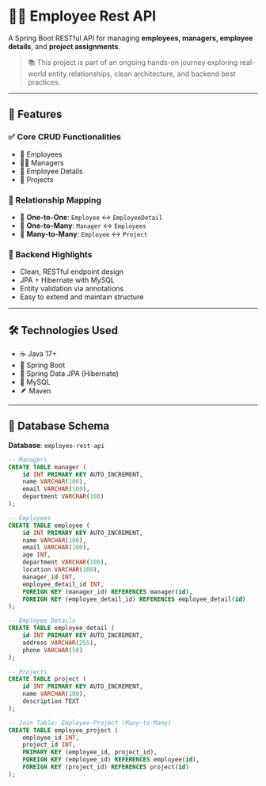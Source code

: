 # 🧑‍💼 Employee Rest API

A Spring Boot RESTful API for managing **employees, managers, employee details**, and **project assignments**.

> 📚 This project is part of an ongoing hands-on journey exploring real-world entity relationships, clean architecture, and backend best practices.

---

## 📌 Features

### ✅ Core CRUD Functionalities
- 🧑 Employees  
- 👨‍💼 Managers  
- 📄 Employee Details  
- 📁 Projects  

### 🔗 Relationship Mapping
- 🔁 **One-to-One**: `Employee` ↔ `EmployeeDetail`  
- 🔁 **One-to-Many**: `Manager` ↔ `Employees`  
- 🔁 **Many-to-Many**: `Employee` ↔ `Project`  

### 🧪 Backend Highlights
- Clean, RESTful endpoint design
- JPA + Hibernate with MySQL
- Entity validation via annotations
- Easy to extend and maintain structure

---

## 🛠 Technologies Used

- ☕ Java 17+
- 🍃 Spring Boot
- 🧰 Spring Data JPA (Hibernate)
- 🐬 MySQL
- 🪶 Maven

---

## 🧱 Database Schema

**Database**: `employee-rest-api`

```sql
-- Managers
CREATE TABLE manager (
    id INT PRIMARY KEY AUTO_INCREMENT,
    name VARCHAR(100),
    email VARCHAR(100),
    department VARCHAR(100)
);

-- Employees
CREATE TABLE employee (
    id INT PRIMARY KEY AUTO_INCREMENT,
    name VARCHAR(100),
    email VARCHAR(100),
    age INT,
    department VARCHAR(100),
    location VARCHAR(100),
    manager_id INT,
    employee_detail_id INT,
    FOREIGN KEY (manager_id) REFERENCES manager(id),
    FOREIGN KEY (employee_detail_id) REFERENCES employee_detail(id)
);

-- Employee Details
CREATE TABLE employee_detail (
    id INT PRIMARY KEY AUTO_INCREMENT,
    address VARCHAR(255),
    phone VARCHAR(50)
);

-- Projects
CREATE TABLE project (
    id INT PRIMARY KEY AUTO_INCREMENT,
    name VARCHAR(100),
    description TEXT
);

-- Join Table: Employee-Project (Many-to-Many)
CREATE TABLE employee_project (
    employee_id INT,
    project_id INT,
    PRIMARY KEY (employee_id, project_id),
    FOREIGN KEY (employee_id) REFERENCES employee(id),
    FOREIGN KEY (project_id) REFERENCES project(id)
);
